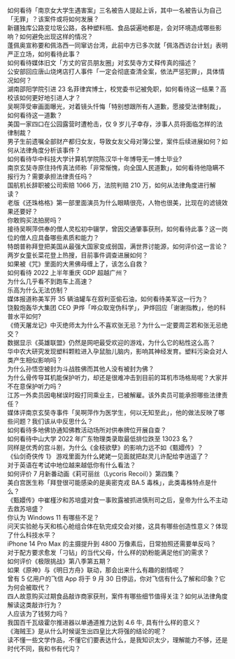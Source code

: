 如何看待「南京女大学生遇害案」三名被告人提起上诉，其中一名被告认为自己「无罪」？该案件或将如何发展？  
新疆独库公路变垃圾公路，各种塑料瓶、食品袋遍地都是，会对环境造成哪些影响？如何避免出现这样的情况？  
蓬佩奥宣称要和佩洛西一同窜访台湾，此前中方已多次就「佩洛西访台计划」表明严正立场，如何看待此事？  
如何看待媒体旧文「方丈的官员朋友圈」对玄奘寺方丈释传真的描述？  
公安部回应唐山烧烤店打人事件「一定会彻底查清全案，依法严惩犯罪」，具体情况如何？  
湖南邵阳学院引进 23 名菲律宾博士，校党委书记被免职，如何看待这一结果？高校该如何更好地引进人才？  
吴啊萍受审画面曝光，对着镜头忏悔「特别想跟所有人道歉，愿接受法律制裁」，如何看待这一道歉？  
美国一家四口在公园露营时遭枪击，仅 9 岁儿子幸存，涉事人员将面临怎样的法律制裁？  
男子生前遗嘱全部财产都归女友，导致女友父母对簿公堂，案件后续进展如何？如何从法律角度分析该事件？  
如何看待华中科技大学计算机学院陈汉华十年博导无一博士毕业?  
南京玄奘寺原住持传真法师称「非常惭愧，向全国人民道歉」，如何看待他隐瞒不报行为？需要承担法律责任吗？  
国航机长辞职被公司索赔 1066 万，法院判赔 210 万，如何从法律角度进行解读？  
老版《还珠格格》第一部里面演员为什么眼睛很亮，人物也很美，比现在的滤镜效果还要好？  
你敢购买法拍房吗？  
接待吴啊萍供奉的僧人灵松初中辍学，曾因交通肇事获刑，如何看待此事？这一岗位的僧人应具备哪些素质和能力？  
特朗普称拜登把美国从最强大国家变成弱国，满世界讨能源，如何评价这一言论？  
两岁女童长菜花登上热搜，目前事件调查进展如何？  
如果被《咒》里面的大黑佛母缠上了，该怎么自救？  
如何看待 2022 上半年重庆 GDP 超越广州？  
为什么几乎看不到跑车上高速？  
乐高为什么无法仿制？  
媒体报道称美军开 35 辆油罐车在叙利亚偷石油，如何看待美军这一行为？  
饶毅炮轰华大集团 CEO 尹烨「哗众取宠伪科学」，尹烨回应「谢谢指教」，他的科普水平如何?  
《倚天屠龙记》中灭绝师太为什么不喜欢张无忌？为什么一定要周芷若和张无忌绝交？  
数据显示《英雄联盟》仍然是网吧最受欢迎的游戏，为什么它的粘性这么高？  
华中农大研究发现塑料颗粒进入孕鼠胎儿脑内，影响其神经发育。塑料污染会对人类产生相似影响吗？  
为什么孙悟空被封为斗战胜佛而其他人没有被封为佛？  
为什么骨传导耳机能保护听力，却还是很难冲击到目前的耳机市场格局呢？大家并不在意保护听力吗？  
江苏一外卖员因电梯误时殴打同乘业主，已被解雇。该外卖员可能承担哪些法律责任？  
媒体评南京玄奘寺事件「吴啊萍作为医学生，何以无知至此」，他的做法反映了哪些问题？我们该从中反思什么？  
如何看待多地佛协通知佛教活动场所对供奉牌位开展自查？  
如何看待中山大学 2022 年广东物理类录取最低排位跌至 13023 名？  
同样是优秀的宫斗剧，为什么《金枝欲孽》的影响力远不如《甄嬛传》？  
《仙剑奇侠传 1》 游戏里面为什么姥姥一见面就把赵灵儿许配给李逍遥了？  
对于英语在考试中地位越来越低你有什么看法？  
如何评价 7 月新番动画《莉可丽丝（Lycoris Recoil）》第四集？  
美白宫医生称「拜登很可能感染的是奥密克戎 BA.5 毒株」，此类毒株特点是什么？  
《甄嬛传》中崔槿汐和苏培盛对食一事败露被抓进慎刑司之后，皇帝为什么不主动去救苏培盛？  
你认为 Windows 11 有哪些不足？  
问天实验舱与天和核心舱组合体在轨完成交会对接，这具有哪些创造性意义？体现了什么科技水平？  
iPhone 14 Pro Max 的主摄提升到 4800 万像素后，日常拍照还需要单反吗？  
对于配方要求愈发「刁钻」的当代父母，什么样的奶粉能满足他们的需求？  
如何评价《极限挑战》第八季第五期？  
如果《原神》与《明日方舟》联动，那会出来什么有趣的剧情呢？  
曾有 5 亿用户的飞信 App 将于 9 月 30 日停运，你对飞信有什么了解和印象？它为何会被取代？  
四人故意购买过期食品敲诈商家获刑，案件有哪些细节值得关注？如何从法律角度解读这类敲诈行为？  
人应该为了钱努力吗？  
我国百千瓦级霍尔推进器以单通道推力达到 4.6 牛, 具有什么样的意义？  
《海贼王》是从什么时候诞生出四皇比大将强的结论的呢？  
读不懂一些文学作品，不懂它们要表达什么，是我知识太少，理解能力不够，还是时代不同，我和书有代沟？  

